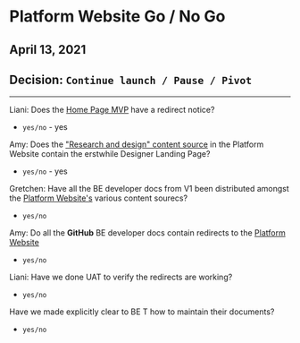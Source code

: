 # Platform Website Go / No Go 
## April 13, 2021

## Decision: `Continue launch / Pause / Pivot`

---

Liani: Does the [Home Page MVP](https://department-of-veterans-affairs.github.io/va.gov-team/) have a redirect notice?
- `yes/no` - yes

Amy: Does the ["Research and design" content source](https://depo-platform-documentation.scrollhelp.site/research-design/) in the Platform Website contain the erstwhile Designer Landing Page?
- `yes/no` - yes

Gretchen: Have all the BE developer docs from V1 been distributed amongst the [Platform Website's](https://depo-platform-documentation.scrollhelp.site/index.html) various content sourecs?
- `yes/no`

Amy: Do all the **GitHub** BE developer docs contain redirects to the [Platform Website](https://depo-platform-documentation.scrollhelp.site/index.html)
- `yes/no`

Liani: Have we done UAT to verify the redirects are working?
- `yes/no`

Have we made explicitly clear to BE T how to maintain their documents?
- `yes/no`
